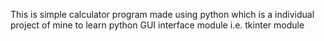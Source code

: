 This is simple calculator program made using python which is a individual project of mine to learn python GUI interface module i.e. tkinter module
